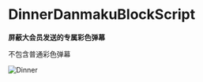 # DinnerDanmakuBlockScript
**屏蔽大会员发送的专属彩色弹幕**

不包含普通彩色弹幕

![Dinner](https://cdn.staticaly.com/gh/WorldlineChanger/Air-Image-Cloud@main/20230604/4bc79f26cffc1e174f216afc0f90f603718de9d4.3k4k9hkzl160.webp)
